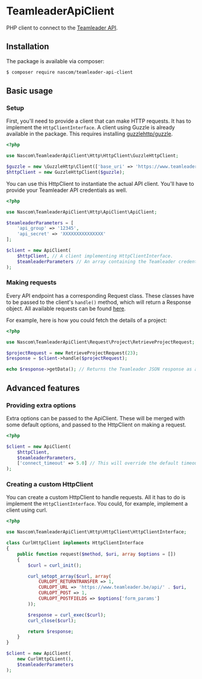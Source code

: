 # TeamleaderApiClient
PHP client to connect to the [Teamleader API](http://apidocs.teamleader.be/index.php).

## Installation
The package is available via composer:

```Bash
$ composer require nascom/teamleader-api-client
```

## Basic usage
### Setup
First, you'll need to provide a client that can make HTTP requests.
It has to implement the `HttpClientInterface`. A client using Guzzle
is already available in the package. This requires installing
[guzzlehttp/guzzle](https://github.com/guzzle/guzzle).

```php
<?php

use Nascom\TeamleaderApiClient\Http\HttpClient\GuzzleHttpClient;

$guzzle = new \GuzzleHttp\Client(['base_uri' => 'https://www.teamleader.be/api/']);
$httpClient = new GuzzleHttpClient($guzzle);
```

You can use this HttpClient to instantiate the actual API client.
You'll have to provide your Teamleader API credentials as well.
```php
<?php

use Nascom\TeamleaderApiClient\Http\ApiClient\ApiClient;

$teamleaderParameters = [
    'api_group' => '12345',
    'api_secret' => 'XXXXXXXXXXXXXXX'
];

$client = new ApiClient(
    $httpClient, // A client implementing HttpClientInterface.
    $teamleaderParameters // An array containing the Teamleader credentials.
);
```

### Making requests
Every API endpoint has a corresponding Request class. These classes have to
be passed to the client's `handle()` method, which will return a Response object.
All available requests can be found [here](https://github.com/Nascom/TeamleaderApiClient/tree/master/src/Request).

For example, here is how you could fetch the details of a project:
```php
<?php

use Nascom\TeamleaderApiClient\Request\Project\RetrieveProjectRequest;

$projectRequest = new RetrieveProjectRequest(23);
$response = $client->handle($projectRequest);

echo $response->getData(); // Returns the Teamleader JSON response as a string.
```

## Advanced features
### Providing extra options
Extra options can be passed to the ApiClient. These will be merged with some
default options, and passed to the HttpClient on making a request.
```php
<?php

$client = new ApiClient(
    $httpClient,
    $teamleaderParameters,
    ['connect_timeout' => 5.0] // This will override the default timeout.
);
```

### Creating a custom HttpClient
You can create a custom HttpClient to handle requests. All it has to do is
implement the `HttpClientInterface`. You could, for example, implement a client
using curl.

```php
<?php

use Nascom\TeamleaderApiClient\Http\HttpClient\HttpClientInterface;

class CurlHttpClient implements HttpClientInterface
{
    public function request($method, $uri, array $options = [])
    {
        $curl = curl_init();

        curl_setopt_array($curl, array(
            CURLOPT_RETURNTRANSFER => 1,
            CURLOPT_URL => 'https://www.teamleader.be/api/' . $uri,
            CURLOPT_POST => 1,
            CURLOPT_POSTFIELDS => $options['form_params']
        ));

        $response = curl_exec($curl);
        curl_close($curl);

        return $response;
    }
}

$client = new ApiClient(
    new CurlHttpCLient(),
    $teamleaderParameters
);
```
